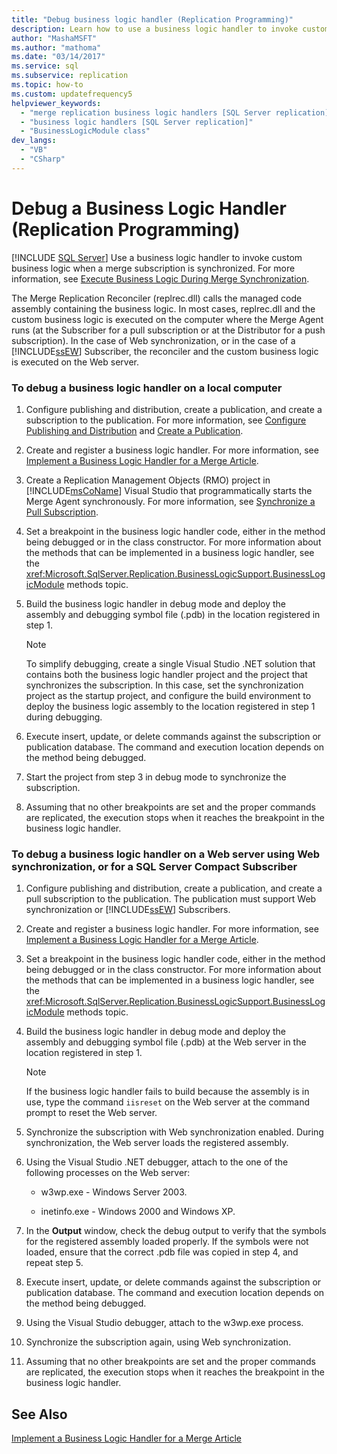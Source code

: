 ```yaml
---
title: "Debug business logic handler (Replication Programming)"
description: Learn how to use a business logic handler to invoke custom business logic when a Merge Subscription is synchronized.
author: "MashaMSFT"
ms.author: "mathoma"
ms.date: "03/14/2017"
ms.service: sql
ms.subservice: replication
ms.topic: how-to
ms.custom: updatefrequency5
helpviewer_keywords:
  - "merge replication business logic handlers [SQL Server replication]"
  - "business logic handlers [SQL Server replication]"
  - "BusinessLogicModule class"
dev_langs:
  - "VB"
  - "CSharp"
---
```

# Debug a Business Logic Handler (Replication Programming)
 [!INCLUDE [SQL Server](../../includes/applies-to-version/sqlserver.md)]
  Use a business logic handler to invoke custom business logic when a merge subscription is synchronized. For more information, see [Execute Business Logic During Merge Synchronization](../../relational-databases/replication/merge/execute-business-logic-during-merge-synchronization.md).  
  
 The Merge Replication Reconciler (replrec.dll) calls the managed code assembly containing the business logic. In most cases, replrec.dll and the custom business logic is executed on the computer where the Merge Agent runs (at the Subscriber for a pull subscription or at the Distributor for a push subscription). In the case of Web synchronization, or in the case of a [!INCLUDE[ssEW](../../includes/ssew-md.md)] Subscriber, the reconciler and the custom business logic is executed on the Web server.  
  
### To debug a business logic handler on a local computer  
  
1.  Configure publishing and distribution, create a publication, and create a subscription to the publication. For more information, see [Configure Publishing and Distribution](../../relational-databases/replication/configure-publishing-and-distribution.md) and [Create a Publication](../../relational-databases/replication/publish/create-a-publication.md).  
  
2.  Create and register a business logic handler. For more information, see [Implement a Business Logic Handler for a Merge Article](../../relational-databases/replication/implement-a-business-logic-handler-for-a-merge-article.md).  
  
3.  Create a Replication Management Objects (RMO) project in [!INCLUDE[msCoName](../../includes/msconame-md.md)] Visual Studio that programmatically starts the Merge Agent synchronously. For more information, see [Synchronize a Pull Subscription](../../relational-databases/replication/synchronize-a-pull-subscription.md).  
  
4.  Set a breakpoint in the business logic handler code, either in the method being debugged or in the class constructor. For more information about the methods that can be implemented in a business logic handler, see the <xref:Microsoft.SqlServer.Replication.BusinessLogicSupport.BusinessLogicModule> methods topic.  
  
5.  Build the business logic handler in debug mode and deploy the assembly and debugging symbol file (.pdb) in the location registered in step 1.  
  
    > [!NOTE]  
    >  To simplify debugging, create a single Visual Studio .NET solution that contains both the business logic handler project and the project that synchronizes the subscription. In this case, set the synchronization project as the startup project, and configure the build environment to deploy the business logic assembly to the location registered in step 1 during debugging.  
  
6.  Execute insert, update, or delete commands against the subscription or publication database. The command and execution location depends on the method being debugged.  
  
7.  Start the project from step 3 in debug mode to synchronize the subscription.  
  
8.  Assuming that no other breakpoints are set and the proper commands are replicated, the execution stops when it reaches the breakpoint in the business logic handler.  
  
### To debug a business logic handler on a Web server using Web synchronization, or for a SQL Server Compact Subscriber  
  
1.  Configure publishing and distribution, create a publication, and create a pull subscription to the publication. The publication must support Web synchronization or [!INCLUDE[ssEW](../../includes/ssew-md.md)] Subscribers.  
  
2.  Create and register a business logic handler. For more information, see [Implement a Business Logic Handler for a Merge Article](../../relational-databases/replication/implement-a-business-logic-handler-for-a-merge-article.md).  
  
3.  Set a breakpoint in the business logic handler code, either in the method being debugged or in the class constructor. For more information about the methods that can be implemented in a business logic handler, see the <xref:Microsoft.SqlServer.Replication.BusinessLogicSupport.BusinessLogicModule> methods topic.  
  
4.  Build the business logic handler in debug mode and deploy the assembly and debugging symbol file (.pdb) at the Web server in the location registered in step 1.  
  
    > [!NOTE]  
    >  If the business logic handler fails to build because the assembly is in use, type the command `iisreset` on the Web server at the command prompt to reset the Web server.  
  
5.  Synchronize the subscription with Web synchronization enabled. During synchronization, the Web server loads the registered assembly.  
  
6.  Using the Visual Studio .NET debugger, attach to the one of the following processes on the Web server:  
  
    -   w3wp.exe - Windows Server 2003.  
  
    -   inetinfo.exe - Windows 2000 and Windows XP.  
  
7.  In the **Output** window, check the debug output to verify that the symbols for the registered assembly loaded properly. If the symbols were not loaded, ensure that the correct .pdb file was copied in step 4, and repeat step 5.  
  
8.  Execute insert, update, or delete commands against the subscription or publication database. The command and execution location depends on the method being debugged.  
  
9. Using the Visual Studio debugger, attach to the w3wp.exe process.  
  
10. Synchronize the subscription again, using Web synchronization.  
  
11. Assuming that no other breakpoints are set and the proper commands are replicated, the execution stops when it reaches the breakpoint in the business logic handler.  
  
## See Also  
 [Implement a Business Logic Handler for a Merge Article](../../relational-databases/replication/implement-a-business-logic-handler-for-a-merge-article.md)  
  
  
